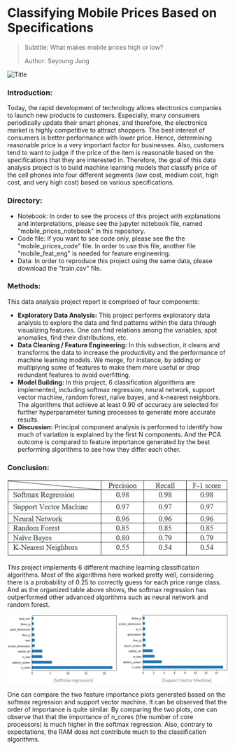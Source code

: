 # Classifying Mobile Prices Based on Specifications

>  Subtitle: What makes mobile prices high or low?
>  
>  Author: Seyoung Jung

![](mobile_pic1.jpg "Title")


### __Introduction:__
Today, the rapid development of technology allows electronics companies to launch new products to customers. Especially, many consumers periodically update their smart phones, and therefore, the electronics market is highly competitive to attract shoppers. The best interest of consumers is better performance with lower price. Hence, determining reasonable price is a very important factor for businesses. Also, customers tend to want to judge if the price of the item is reasonable based on the specifications that they are interested in. Therefore, the goal of this data analysis project is to build machine learning models that classify price of the cell phones into four different segments (low cost, medium cost, high cost, and very high cost) based on various specifications.


### __Directory:__
- Notebook: In order to see the process of this project with explanations and interpretations, please see the jupyter notebook file, named "mobile_prices_notebook" in this repository. 
- Code file: If you want to see code only, please see the the "mobile_prices_code" file. In order to use this file, another file "mobile_feat_eng" is needed for feature engineering. 
- Data: In order to reproduce this project using the same data, please download the "train.csv" file. 


### __Methods:__

This data analysis project report is comprised of four components: 

- __Exploratory Data Analysis:__ This project performs exploratory data analysis to explore the data and find patterns within the data through visualizing features. One can find relations among the variables, spot anomalies, find their distributions, etc. 
- __Data Cleaning / Feature Engineering:__ In this subsection, it cleans and transforms the data to increase the productivity and the performance of machine learning models. We merge, for instance, by adding or multiplying some of features to make them more useful or drop redundant features to avoid overfitting. 
- __Model Building:__ In this project, 6 classification algorithms are implemented, including softmax regression, neural network, support vector machine, random forest, naïve bayes, and k-nearest neighbors. The algorithms that achieve at least 0.90 of accuracy are selected for further hyperparameter tuning processes to generate more accurate results. 
- __Discussion:__ Principal component analysis is performed to identify how much of variation is explained by the first N components. And the PCA outcome is compared to feature importance generated by the best performing algorithms to see how they differ each other. 



### __Conclusion:__

![](result1.JPG "Title")

This project implements 6 different machine learning classification algorithms. Most of the algorithms here worked pretty well, considering there is a probability of 0.25 to correctly guess for each price range class. And as the organized table above shows, the softmax regression has outperformed other advanced algorithms such as neural network and random forest. 

![](result2.JPG "Title")

One can compare the two feature importance plots generated based on the softmax regression and support vector machine. It can be observed that the order of importance is quite similar. By comparing the two plots, one can observe that that the importance of n_cores (the number of core processors) is much higher in the softmax regression. Also, contrary to expectations, the RAM does not contribute much to the classification algorithms.  


